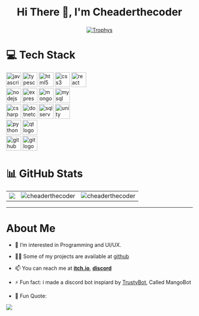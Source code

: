 
<h1 align="center">Hi There 👋, I'm Cheaderthecoder</h1>
<h3>

</h3>

<p align="center"> 
  <a href="https://github.com/cheaderthecoder">
        <img src="https://github-profile-trophy.vercel.app/?username=cheaderthecoder&&row=3&column=3&theme=onedark&title=-Followers,-Reviews" alt="Trophys">
  </a>
</p>

# 💻 Tech Stack
<div class="styles__Wrapper-sc-6dg9xf-1 doLdew">
<div spacing="12" class="styles__Container-sc-1ih1sb6-0 eKJxnF">

<img height="40" alt="javascript logo" src="https://cdn.jsdelivr.net/gh/devicons/devicon/icons/javascript/javascript-original.svg">
<img height="40" alt="typescript logo" src="https://cdn.jsdelivr.net/gh/devicons/devicon/icons/typescript/typescript-original.svg">
<img height="40" alt="html5 logo" src="https://cdn.jsdelivr.net/gh/devicons/devicon/icons/html5/html5-original.svg">
<img height="40" alt="css3 logo" src="https://cdn.jsdelivr.net/gh/devicons/devicon/icons/css3/css3-original.svg">
<img height="40" alt="react logo" src="https://cdn.jsdelivr.net/gh/devicons/devicon/icons/react/react-original.svg">

<br>

<img height="40" alt="nodejs logo" src="https://cdn.jsdelivr.net/gh/devicons/devicon/icons/nodejs/nodejs-original.svg">
<img height="40" alt="express logo" src="https://skillicons.dev/icons?i=express">
<img height="40" alt="mongodb logo" src="https://cdn.jsdelivr.net/gh/devicons/devicon/icons/mongodb/mongodb-original.svg">
<img height="40" alt="mysql logo" src="https://cdn.jsdelivr.net/gh/devicons/devicon/icons/mysql/mysql-original.svg">

<br>

<img height="40" alt="csharp logo" src="https://cdn.jsdelivr.net/gh/devicons/devicon/icons/csharp/csharp-original.svg">
<img height="40" alt="dotnetcore logo" src="https://cdn.jsdelivr.net/gh/devicons/devicon/icons/dotnetcore/dotnetcore-original.svg">
<img height="40" alt="sql server logo" src="https://cdn.jsdelivr.net/gh/devicons/devicon/icons/microsoftsqlserver/microsoftsqlserver-plain.svg">
<img height="40" alt="unity logo" src="https://cdn.jsdelivr.net/gh/devicons/devicon@latest/icons/unity/unity-original.svg"/>

<br>

<img height="40" alt="python logo" src="https://cdn.jsdelivr.net/gh/devicons/devicon/icons/python/python-original.svg">
<img height="40" alt="qt logo" src="https://cdn.jsdelivr.net/gh/devicons/devicon/icons/qt/qt-original.svg">

<br>

<img height="40" alt="github logo" src="https://skillicons.dev/icons?i=github">
<img height="40" alt="git logo" src="https://cdn.jsdelivr.net/gh/devicons/devicon/icons/git/git-original.svg">

</div>
</div>

# 📊 GitHub Stats
<table>
  <tr>
    <td><img src="https://github-readme-stats.vercel.app/api?username=cheaderthecoder&theme=dark&hide_border=false&include_all_commits=false&count_private=false" /></td>
    <td><img src="https://github-readme-streak-stats.herokuapp.com/?user=cheaderthecoder&theme=dark&hide_border=false" alt="cheaderthecoder" /></td>
    <td><img src="https://github-readme-stats.vercel.app/api/top-langs/?username=cheaderthecoder&theme=dark&hide_border=false&include_all_commits=false&count_private=false&layout=compact" alt="cheaderthecoder" /></td>
  </tr>
</table>

---

# About Me
- 🔭 I’m interested in Programming and UI/UX. 

- 👨‍💻 Some of my projects are available at [github](https://github.com/cheaderthecoder)

- 📫 You can reach me at [**itch.io**](https://cheader.itch.io), [**discord**](https://discord.com/users/853959508833730570)

- ⚡ Fun fact: i made a discord bot inspiard by [TrustyBot](https://github.com/RyanFloresTT/TrustyBot/), Called MangoBot


- 🐧 Fun Quote:

 ![](https://quotes-github-readme.vercel.app/api?type=horizontal&theme=radical)


